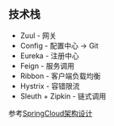 ## 技术栈
* Zuul - 网关
* Config - 配置中心 -> Git
* Eureka - 注册中心
* Feign - 服务调用
* Ribbon - 客户端负载均衡
* Hystrix - 容错限流
* Sleuth + Zipkin - 链式调用

参考[SpringCloud架构设计](./resources/SpringCloud架构设计.md)